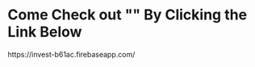 <h1>Come Check out "</INV$T/>" By Clicking the Link Below</h1>
https://invest-b61ac.firebaseapp.com/
